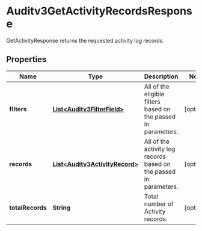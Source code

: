 

# Auditv3GetActivityRecordsResponse

GetActivityResponse returns the requested activity log records.

## Properties

| Name | Type | Description | Notes |
|------------ | ------------- | ------------- | -------------|
|**filters** | [**List&lt;Auditv3FilterField&gt;**](Auditv3FilterField.md) | All of the eligible filters based on the passed in parameters. |  [optional] |
|**records** | [**List&lt;Auditv3ActivityRecord&gt;**](Auditv3ActivityRecord.md) | All of the activity log records based on the passed in parameters. |  [optional] |
|**totalRecords** | **String** | Total number of Activity records. |  [optional] |



